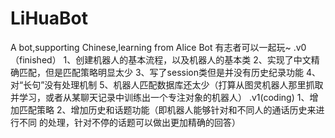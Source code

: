 # LiHuaBot
A bot,supporting Chinese,learning from Alice Bot
有志者可以一起玩~
  .v0（finished）
  1、创建机器人的基本流程，以及机器人的基本类
  2、实现了中文精确匹配，但是匹配策略明显太少
  3、写了session类但是并没有历史纪录功能
  4、对“长句”没有处理机制
  5、机器人匹配数据库还太少（打算从图灵机器人那里抓取并学习，或者从某聊天记录中训练出一个专注对象的机器人）
  .v1(coding)
  1、增加匹配策略
  2、增加历史和话题功能（即机器人能够针对和不同人的通话历史来进行不同 的处理，针对不停的话题可以做出更加精确的回答）
